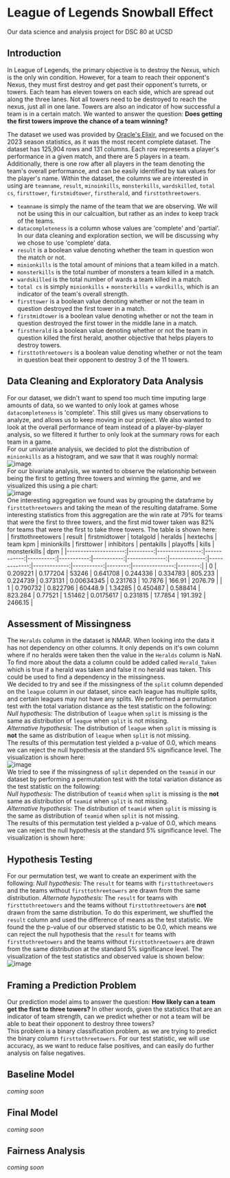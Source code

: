 # League of Legends Snowball Effect
Our data science and analysis project for DSC 80 at UCSD  

## Introduction  
In League of Legends, the primary objective is to destroy the Nexus, which is the only win condition. However, for a team to reach their opponent's Nexus, they must first destroy and get past their opponent's turrets, or towers. Each team has eleven towers on each side, which are spread out along the three lanes. Not all towers need to be destroyed to reach the nexus, just all in one lane. Towers are also an indicator of how successful a team is in a certain match. We wanted to answer the question: **Does getting the first towers improve the chance of a team winning?**  

The dataset we used was provided by [Oracle's Elixir](https://oracleselixir.com/tools/downloads), and we focused on the 2023 season statistics, as it was the most recent complete dataset. The dataset has 125,904 rows and 131 columns. Each row represents a player's performance in a given match, and there are 5 players in a team. Additionally, there is one row after all players in the team denoting the team's overall performance, and can be easily identified by `NaN`  values for the player's name. Within the dataset, the columns we are interested in using are `teamname`, `result`, `minoinkills`, `monsterkills`, `wardskilled`, `total cs`, `firsttower`,  `firstmidtower`, `firstherald`, and `firsttothreetowers`.  

* `teamname` is simply the name of the team that we are observing. We will not be using this in our calcualtion, but rather as an index to keep track of the teams.
* `datacompleteness` is a column whose values are 'complete' and 'partial'. In our data cleaning and exploration section, we will be discussing why we chose to use 'complete' data.
* `result` is a boolean value denoting whether the team in question won the match or not.
* `minionkills` is the total amount of minions that a team killed in a match.
* `monsterkills` is the total number of monsters a team killed in a match.
* `wardskilled` is the total number of wards a team killed in a match.
* `total cs` is simply `minionkills` + `monsterkills` + `wardkills`, which is an indicator of the team's overall strength.
* `firsttower` is a boolean value denoting whether or not the team in question destroyed the first tower in a match.
* `firstmidtower` is a boolean value denoting whether or not the team in question destroyed the first tower in the middle lane in a match.
* `firstherald` is a boolean value denoting whether or not the team in question killed the first herald, another objective that helps players to destroy towers.
* `firsttothreetowers` is a boolean value denoting whether or not the team in question beat their opponent to destroy 3 of the 11 towers.

## Data Cleaning and Exploratory Data Analysis  
For our dataset, we didn't want to spend too much time imputing large amounts of data, so we wanted to only look at games whose `datacompleteness` is 'complete'. This still gives us many observations to analyze, and allows us to keep moving in our project. We also wanted to look at the overall performance of team instead of a player-by-player analysis, so we filtered it further to only look at the summary rows for each team in a game.  
For our univariate analysis, we decided to plot the distribution of `minionkills` as a histogram, and we saw that it was roughly normal:  
![image](https://github.com/chriss-mo/League23/assets/156863651/c62e08ad-a4d2-4ea5-9e59-82509de6d8ec)  
For our bivariate analysis, we wanted to observe the relationship between being the first to getting three towers and winning the game, and we visualized this using a pie chart:  
![image](https://github.com/chriss-mo/League23/assets/156863651/c3b74e95-7264-440e-b1c0-f571b97e482a)  
One interesting aggregation we found was by grouping the dataframe by `firsttothreetowers` and taking the mean of the resulting dataframe. Some interesting statistics from this aggregation are the win rate at 79% for teams that were the first to three towers, and the first mid tower taken was 82% for teams that were the first to take three towers. The table is shown here:  
|   firsttothreetowers |   result |   firstmidtower |   totalgold |   heralds |   hextechs |   team kpm |   minionkills |   firsttower |   inhibitors |   pentakills |   playoffs |   kills |   monsterkills |     dpm |
|---------------------:|---------:|----------------:|------------:|----------:|-----------:|-----------:|--------------:|-------------:|-------------:|-------------:|-----------:|--------:|---------------:|--------:|
|                    0 | 0.209221 |        0.177204 |     53246   |  0.641708 |   0.244336 |   0.334783 |       805.233 |     0.224739 |     0.373131 |   0.00634345 |   0.231763 | 10.7876 |        166.91  | 2076.79 |
|                    1 | 0.790732 |        0.822796 |     60448.9 |  1.34285  |   0.450487 |   0.588414 |       823.284 |     0.77521  |     1.51462  |   0.0175617  |   0.231815 | 17.7854 |        191.392 | 2466.15 |  


## Assessment of Missingness  
The `Heralds` column in the dataset is NMAR. When looking into the data it has not dependency on other columns. It only depends on it's own column where if no heralds were taken then the value in the `Heralds` column is NaN. To find more about the data a column could be added called `Herald_Taken` which is true if a herald was taken and false it no herald was taken. This could be used to find a dependency in the missingness.  
We decided to try and see if the missingness of the `split` column depended on the `league` column in our dataset, since each league has multiple splits, and certain leagues may not have any splits. We performed a permutation test with the total variation distance as the test statistic on the following:  
*Null hypothesis:* The distribution of `league` when `split` is missing is the same as distribution of `league` when `split` is not missing.  
*Alternative hypothesis:* The distribution of `league` when `split` is missing is **not** the same as distribution of `league` when `split` is not missing.  
The results of this permutation test yielded a p-value of 0.0, which means we can reject the null hypothesis at the standard 5% significance level. The visualization is shown here:  
![image](https://github.com/chriss-mo/League23/assets/156863651/9692c6e9-fcdf-48a1-869a-fa853d4a48cc)  
We tried to see if the missingness of `split` depended on the `teamid` in our dataset by performing a permutation test with the total variation distance as the test statistic on the following:  
*Null hypothesis:* The distribution of `teamid` when `split` is missing is the **not** same as distribution of `teamid` when `split` is not missing.  
*Alternative hypothesis:* The distribution of `teamid` when `split` is missing is the same as distribution of `teamid` when `split` is not missing.  
The results of this permutation test yielded a p-value of 0.0, which means we can reject the null hypothesis at the standard 5% significance level. The visualization is shown here:  


## Hypothesis Testing  
For our permutation test, we want to create an experiment with the following:
*Null hypothesis:* The `result` for teams with `firsttothreetowers` and the teams without `firsttothreetowers` are drawn from the same distribution.
*Alternate hypothesis:* The `result` for teams with `firsttothreetowers` and the teams without `firsttothreetowers` are **not** drawn from the same distribution.
To do this experiment, we shuffled the `result` column and used the difference of means as the test statistic. We found the the p-value of our observed statistic to be 0.0, which means we can reject the null hypothesis that the `result` for teams with `firsttothreetowers` and the teams without `firsttothreetowers` are drawn from the same distribution at the standard 5% significance level. The visualization of the test statistics and observed value is shown below:  
![image](https://github.com/chriss-mo/League23/assets/156863651/54a00797-c858-455f-8564-a387208c89cd)  

## Framing a Prediction Problem  
Our prediction model aims to answer the question: **How likely can a team get the first to three towers?** In other words, given the statistics that are an indicator of team strength, can we predict whether or not a team will be able to beat their opponent to destroy three towers?  
This problem is a binary classification problem, as we are trying to predict the binary column `firsttothreetowers`. For our test statistic, we will use accuracy, as we want to reduce false positives, and can easily do further analysis on false negatives.  

## Baseline Model  
*coming soon*  

## Final Model  
*coming soon*

## Fairness Analysis  
*coming soon*
